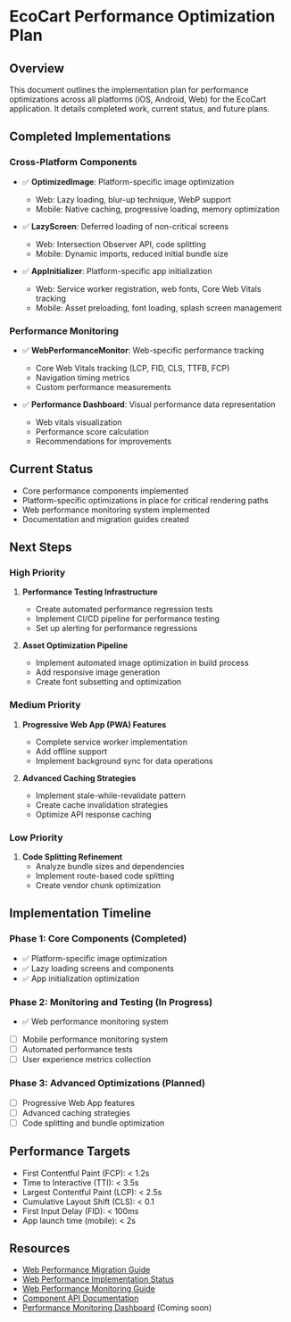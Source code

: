 # EcoCart Performance Optimization Plan

## Overview
This document outlines the implementation plan for performance optimizations across all platforms (iOS, Android, Web) for the EcoCart application. It details completed work, current status, and future plans.

## Completed Implementations

### Cross-Platform Components
- ✅ **OptimizedImage**: Platform-specific image optimization
  - Web: Lazy loading, blur-up technique, WebP support
  - Mobile: Native caching, progressive loading, memory optimization
  
- ✅ **LazyScreen**: Deferred loading of non-critical screens
  - Web: Intersection Observer API, code splitting
  - Mobile: Dynamic imports, reduced initial bundle size
  
- ✅ **AppInitializer**: Platform-specific app initialization
  - Web: Service worker registration, web fonts, Core Web Vitals tracking
  - Mobile: Asset preloading, font loading, splash screen management

### Performance Monitoring
- ✅ **WebPerformanceMonitor**: Web-specific performance tracking
  - Core Web Vitals tracking (LCP, FID, CLS, TTFB, FCP)
  - Navigation timing metrics
  - Custom performance measurements

- ✅ **Performance Dashboard**: Visual performance data representation
  - Web vitals visualization
  - Performance score calculation
  - Recommendations for improvements

## Current Status
- Core performance components implemented
- Platform-specific optimizations in place for critical rendering paths
- Web performance monitoring system implemented
- Documentation and migration guides created

## Next Steps

### High Priority
1. **Performance Testing Infrastructure**
   - Create automated performance regression tests
   - Implement CI/CD pipeline for performance testing
   - Set up alerting for performance regressions

2. **Asset Optimization Pipeline**
   - Implement automated image optimization in build process
   - Add responsive image generation
   - Create font subsetting and optimization

### Medium Priority
1. **Progressive Web App (PWA) Features**
   - Complete service worker implementation
   - Add offline support
   - Implement background sync for data operations

2. **Advanced Caching Strategies**
   - Implement stale-while-revalidate pattern
   - Create cache invalidation strategies
   - Optimize API response caching

### Low Priority
1. **Code Splitting Refinement**
   - Analyze bundle sizes and dependencies
   - Implement route-based code splitting
   - Create vendor chunk optimization

## Implementation Timeline

### Phase 1: Core Components (Completed)
- ✅ Platform-specific image optimization
- ✅ Lazy loading screens and components
- ✅ App initialization optimization

### Phase 2: Monitoring and Testing (In Progress)
- ✅ Web performance monitoring system
- [ ] Mobile performance monitoring system
- [ ] Automated performance tests
- [ ] User experience metrics collection

### Phase 3: Advanced Optimizations (Planned)
- [ ] Progressive Web App features
- [ ] Advanced caching strategies
- [ ] Code splitting and bundle optimization

## Performance Targets
- First Contentful Paint (FCP): < 1.2s
- Time to Interactive (TTI): < 3.5s
- Largest Contentful Paint (LCP): < 2.5s
- Cumulative Layout Shift (CLS): < 0.1
- First Input Delay (FID): < 100ms
- App launch time (mobile): < 2s

## Resources
- [Web Performance Migration Guide](./web-performance-migration-guide.md)
- [Web Performance Implementation Status](./web-performance-implementation.md)
- [Web Performance Monitoring Guide](./web-performance-monitoring-guide.md)
- [Component API Documentation](../src/components/README.md)
- [Performance Monitoring Dashboard](https://example.com/dashboard) (Coming soon) 